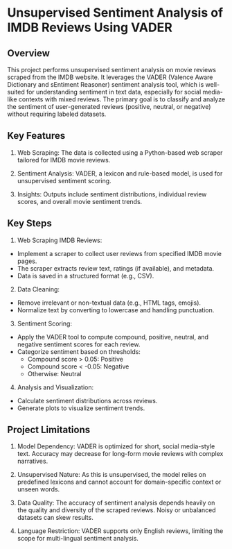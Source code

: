 # Unsupervised Sentiment Analysis of IMDB Reviews Using VADER
## Overview
This project performs unsupervised sentiment analysis on movie reviews scraped from the IMDB website. It leverages the VADER (Valence Aware Dictionary and sEntiment Reasoner) sentiment analysis tool, which is well-suited for understanding sentiment in text data, especially for social media-like contexts with mixed reviews. The primary goal is to classify and analyze the sentiment of user-generated reviews (positive, neutral, or negative) without requiring labeled datasets.

## Key Features
1. Web Scraping:
The data is collected using a Python-based web scraper tailored for IMDB movie reviews.

2. Sentiment Analysis:
VADER, a lexicon and rule-based model, is used for unsupervised sentiment scoring.

3. Insights:
Outputs include sentiment distributions, individual review scores, and overall movie sentiment trends.

## Key Steps
1. Web Scraping IMDB Reviews:

- Implement a scraper to collect user reviews from specified IMDB movie pages.
- The scraper extracts review text, ratings (if available), and metadata.
- Data is saved in a structured format (e.g., CSV).
2. Data Cleaning:

- Remove irrelevant or non-textual data (e.g., HTML tags, emojis).
- Normalize text by converting to lowercase and handling punctuation.
3. Sentiment Scoring:

- Apply the VADER tool to compute compound, positive, neutral, and negative sentiment scores for each review.
- Categorize sentiment based on thresholds:
  - Compound score > 0.05: Positive
  - Compound score < -0.05: Negative
  - Otherwise: Neutral
4. Analysis and Visualization:

- Calculate sentiment distributions across reviews.
- Generate plots to visualize sentiment trends.
## Project Limitations
1. Model Dependency:
VADER is optimized for short, social media-style text. Accuracy may decrease for long-form movie reviews with complex narratives.

2. Unsupervised Nature:
As this is unsupervised, the model relies on predefined lexicons and cannot account for domain-specific context or unseen words.

3. Data Quality:
The accuracy of sentiment analysis depends heavily on the quality and diversity of the scraped reviews. Noisy or unbalanced datasets can skew results.

4. Language Restriction:
VADER supports only English reviews, limiting the scope for multi-lingual sentiment analysis.
